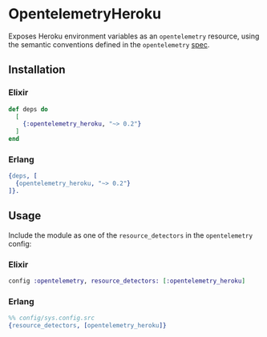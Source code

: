 # OpentelemetryHeroku

Exposes Heroku environment variables as an `opentelemetry` resource, using the
semantic conventions defined in the `opentelemetry`
[spec](https://opentelemetry.io/docs/specs/otel/resource/semantic_conventions/cloud_provider/heroku/).

## Installation

### Elixir

```elixir
def deps do
  [
    {:opentelemetry_heroku, "~> 0.2"}
  ]
end
```

### Erlang

```erlang
{deps, [
  {opentelemetry_heroku, "~> 0.2"}
]}.
```

## Usage

Include the module as one of the `resource_detectors` in the `opentelemetry` config:

### Elixir

```elixir
config :opentelemetry, resource_detectors: [:opentelemetry_heroku]
```

### Erlang

```erlang
%% config/sys.config.src
{resource_detectors, [opentelemetry_heroku]}
```

